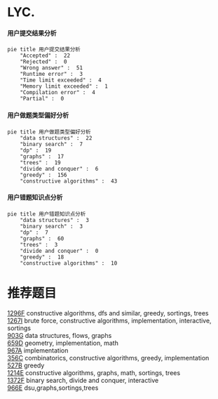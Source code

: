 # LYC.

<!-- tabs:start -->



#### **用户提交结果分析**

```mermaid
pie title 用户提交结果分析
    "Accepted" :  22
    "Rejected" :  0
    "Wrong answer" :  51
    "Runtime error" :  3
    "Time limit exceeded" :  4
    "Memory limit exceeded" :  1
    "Compilation error" :  4
    "Partial" :  0
```

#### **用户做题类型偏好分析**

```mermaid
pie title 用户做题类型偏好分析
    "data structures" :  22
    "binary search" :  7
    "dp" :  19
    "graphs" :  17
    "trees" :  19
    "divide and conquer" :  6
    "greedy" :  156
    "constructive algorithms" :  43
```
#### **用户错题知识点分析**

```mermaid
pie title 用户错题知识点分析
    "data structures" :  3
    "binary search" :  3
    "dp" :  7
    "graphs" :  60
    "trees" :  3
    "divide and conquer" :  0
    "greedy" :  18
    "constructive algorithms" :  10
```



<!-- tabs:end -->
# 推荐题目
[1296F](https://codeforces.com/contest/1296/problem/F)		constructive algorithms,
                        dfs and similar,
                        greedy,
                        sortings,
                        trees		  
[1267I](https://codeforces.com/contest/1267/problem/I)		brute force,
                        constructive algorithms,
                        implementation,
                        interactive,
                        sortings		  
[903G](https://codeforces.com/contest/903/problem/G)		data structures,
                        flows,
                        graphs		  
[659D](https://codeforces.com/contest/659/problem/D)		geometry,
                        implementation,
                        math		  
[967A](https://codeforces.com/contest/967/problem/A)		implementation		  
[356C](https://codeforces.com/contest/356/problem/C)		combinatorics,
                        constructive algorithms,
                        greedy,
                        implementation		  
[527B](https://codeforces.com/contest/527/problem/B)		greedy		  
[1214E](https://codeforces.com/contest/1214/problem/E)		constructive algorithms,
                        graphs,
                        math,
                        sortings,
                        trees		  
[1372F](https://codeforces.com/contest/1372/problem/F)		binary search,
                        divide and conquer,
                        interactive		  
[966E](https://codeforces.com/contest/966/problem/E)		dsu,graphs,sortings,trees		  
